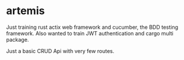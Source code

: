 # artemis

Just training rust actix web framework and cucumber, the BDD testing framework.
Also wanted to train JWT authentication and cargo multi package.

Just a basic CRUD Api with very few routes.
